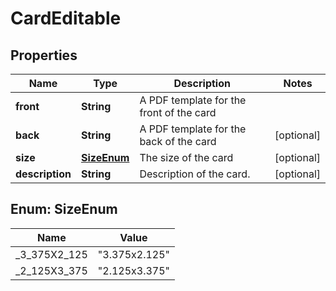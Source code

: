 

# CardEditable


## Properties

Name | Type | Description | Notes
------------ | ------------- | ------------- | -------------
**front** | **String** | A PDF template for the front of the card | 
**back** | **String** | A PDF template for the back of the card |  [optional]
**size** | [**SizeEnum**](#SizeEnum) | The size of the card |  [optional]
**description** | **String** | Description of the card. |  [optional]



## Enum: SizeEnum

Name | Value
---- | -----
_3_375X2_125 | &quot;3.375x2.125&quot;
_2_125X3_375 | &quot;2.125x3.375&quot;



